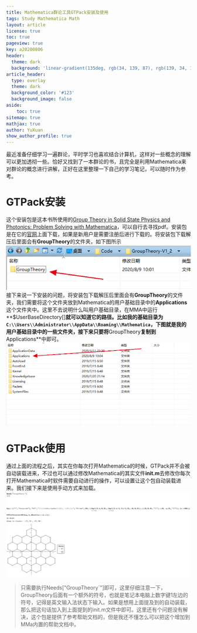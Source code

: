 ```yaml
---
title: Mathematica群论工具GTPack安装及使用
tags: Study Mathematica Math
layout: article
license: true
toc: true
pageview: true
key: a20200806
header:
  theme: dark
  background: 'linear-gradient(135deg, rgb(34, 139, 87), rgb(139, 34, 139))'
article_header:
  type: overlay
  theme: dark
  background_color: '#123'
  background_image: false
aside:
    toc: true
sitemap: true
mathjax: true
author: YuXuan
show_author_profile: true
---
```

最近准备仔细学习一遍群论，平时学习也喜欢结合计算机，这样对一些概念的理解可以更加透彻一些。恰好又找到了一本群论的书，且完全是利用Mathematica来对群论的概念进行讲解，正好在这里整理一下自己的学习笔记，可以随时作为参考。
<!--more-->
# GTPack安装
这个安装包是这本书所使用的[Group Theory in Solid State Physics and Photonics: Problem Solving with Mathematica](https://www.wiley.com/en-us/Group+Theory+in+Solid+State+Physics+and+Photonics%3A+Problem+Solving+with+Mathematica-p-9783527411337)，可以自行去寻找pdf。安装包是在它的[官网](http://gtpack.org/download/)上面下载，如果是新用户是需要注册后进行下载的。将安装包下载解压后里面会有**GroupTheory**的文件夹，如下图所示
![png](/assets/images/Mma/gt-1.png)
接下来说一下安装的问题，将安装包下载解压后里面会有**GroupTheory**的文件夹，我们需要将这个文件夹放到Mathematica的用户基础目录中的**Applications**这个文件夹中。这里不去说明什么叫用户基础目录，在MMA中运行**$UserBaseDirectory[]**就可以知道它的路径。比如我的基础目录为`C:\\Users\\Administrator\\AppData\\Roaming\\Mathematica`，下图就是我的用户基础目录中的一些文件夹，接下来只要将**GroupTheory**复制到**Applications**中即可。
![png](/assets/images/Mma/gt-2.png)
# GTPack使用
通过上面的流程之后，其实在你每次打开Mathematica的时候，GTPack并不会被自动装载进来，不过也可以通过修改Mathematica的其实文件**init.m**去修改你每次打开Mathematica时软件需要自动进行的操作，可以设置让这个包自动装载进来。我们接下来是使用手动方式来加载。
![png](/assets/images/Mma/gt-3.png)
> 只需要执行Needs["GroupTheory`"]即可，这里仔细注意一下，GroupTheory后面有一个额外的符号，也就是笔记本电脑上数字键1左边的符号，记得是英文输入法状态下输入。如果是想用上面提及到的自动装载，那么把这句话加入到上面提到的init.m文件中即可。这里还有个问题没有解决，这个包是提供了参考帮助文档的，但是我还不懂怎么可以把这个增加到MMa内置的帮助文档中。